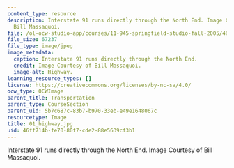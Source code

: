```yaml
---
content_type: resource
description: Interstate 91 runs directly through the North End. Image Courtesy of
  Bill Massaquoi.
file: /ol-ocw-studio-app/courses/11-945-springfield-studio-fall-2005/46ff714bfe7080f7cde288e5639cf3b1_01_highway.jpg
file_size: 67237
file_type: image/jpeg
image_metadata:
  caption: Interstate 91 runs directly through the North End.
  credit: Image Courtesy of Bill Massaquoi.
  image-alt: Highway.
learning_resource_types: []
license: https://creativecommons.org/licenses/by-nc-sa/4.0/
ocw_type: OCWImage
parent_title: Transportation
parent_type: CourseSection
parent_uid: 5b7c687c-83b7-b970-33eb-e49e1648067c
resourcetype: Image
title: 01_highway.jpg
uid: 46ff714b-fe70-80f7-cde2-88e5639cf3b1
---
```

Interstate 91 runs directly through the North End. Image Courtesy of Bill Massaquoi.